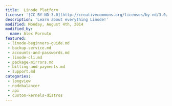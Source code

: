 ```yaml
---
title:  Linode Platform
license: '[CC BY-ND 3.0](http://creativecommons.org/licenses/by-nd/3.0/us/)'
description: 'Learn about everything Linode!'
modified: Monday, August 4th, 2014
modified_by:
  name: Alex Fornuto
featured:
 - linode-beginners-guide.md
 - backup-service.md
 - accounts-and-passwords.md
 - linode-cli.md
 - package-mirrors.md
 - billing-and-payments.md
 - support.md
categories:
 - longview
 - nodebalancer
 - api
 - custom-kernels-distros
---
```


